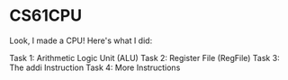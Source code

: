 # CS61CPU

Look, I made a CPU! Here's what I did:


Task 1: Arithmetic Logic Unit (ALU)
Task 2: Register File (RegFile)
Task 3: The addi Instruction
Task 4: More Instructions
